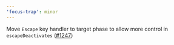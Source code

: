 ```yaml
---
'focus-trap': minor
---
```


Move `Escape` key handler to target phase to allow more control in `escapeDeactivates` ([#1247](https://github.com/focus-trap/focus-trap/issues/1247))
